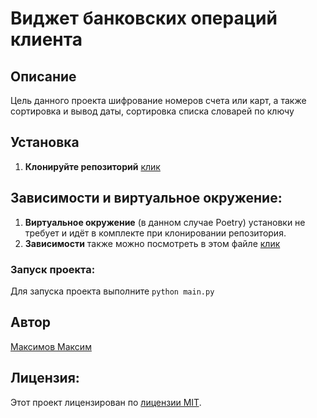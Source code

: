 # Виджет банковских операций клиента
## Описание
Цель данного проекта шифрование номеров счета или карт, а также сортировка и вывод даты, сортировка списка словарей по ключу

## Установка
1. **Клонируйте репозиторий**
        [клик](https://github.com/HI-TECHSHOTGUN/Python_project_HW.git)
## Зависимости и виртуальное окружение:
1. **Виртуальное окружение** (в данном случае Poetry) установки не требует и идёт в комплекте при клонировании репозитория.
2. **Зависимости** также можно посмотреть в этом файле [клик](pyproject.toml)

### Запуск проекта:
Для запуска проекта выполните
    ```
    python main.py
    ```
## Автор
[Максимов Максим](https://github.com/HI-TECHSHOTGUN)
## Лицензия:

Этот проект лицензирован по [лицензии MIT](https://create.mit-license.org).
